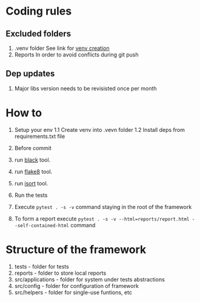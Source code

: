 # Coding rules

## Excluded folders
1. .venv folder
See link for [venv creation](https://docs.python.org/3/library/venv.html)
2. Reports
In order to avoid conflicts during git push

## Dep updates
1. Major libs version needs to be revisisted once per month

# How to
1. Setup your env
1.1 Create venv into .vevn folder
1.2 Install deps from requirements.txt file

2. Before commit
1. run [black](https://pypi.org/project/black/) tool.
2. run [flake8](https://pypi.org/project/flake8/) tool.
3. run [isort](https://pypi.org/project/isort/) tool.

3. Run the tests
1. Execute `pytest . -s -v` command staying in the root of the framework
2. To form a report execute `pytest . -s -v --html=reports/report.html --self-contained-html` command

# Structure of the framework
1. tests - folder for tests
2. reports - folder to store local reports
3. src/applications - folder for system under tests abstractions
4. src/config - folder for configuration of framework
5. src/helpers - folder for single-use funtions, etc
